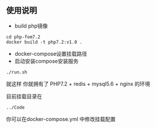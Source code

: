 ## 使用说明
- build php镜像
```
cd php-fom7.2
docker build -t php7.2:v1.0 .
```
- docker-compose设置挂载路径
- 启动安装compose安装服务
```
./run.sh
```
就这样 你就拥有了 PHP7.2 + redis + mysql5.6 + nginx 的环境

目前挂载目录在
```
../Code
```
你可以在docker-compose.yml 中修改挂载配置

